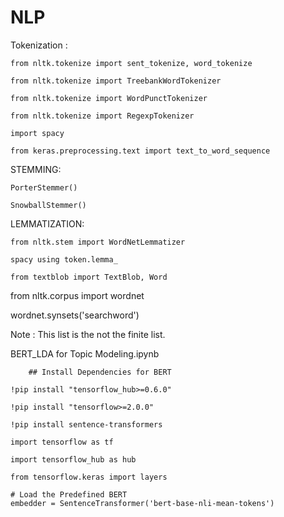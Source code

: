 # NLP

Tokenization :

    from nltk.tokenize import sent_tokenize, word_tokenize
    
    from nltk.tokenize import TreebankWordTokenizer 
       
    from nltk.tokenize import WordPunctTokenizer
    
    from nltk.tokenize import RegexpTokenizer 
    
    import spacy
    
    from keras.preprocessing.text import text_to_word_sequence


STEMMING:

    PorterStemmer()
    
    SnowballStemmer()
    
LEMMATIZATION:

    from nltk.stem import WordNetLemmatizer
    
    spacy using token.lemma_
    
    from textblob import TextBlob, Word
    
 from nltk.corpus import wordnet
 
 wordnet.synsets('searchword')
    
Note : This list is the not the finite list.
    
    
BERT_LDA for Topic Modeling.ipynb
        
        ## Install Dependencies for BERT
        
    !pip install "tensorflow_hub>=0.6.0"
    
    !pip install "tensorflow>=2.0.0"
    
    !pip install sentence-transformers
    
    import tensorflow as tf
    
    import tensorflow_hub as hub
    
    from tensorflow.keras import layers
    
    # Load the Predefined BERT
    embedder = SentenceTransformer('bert-base-nli-mean-tokens')
